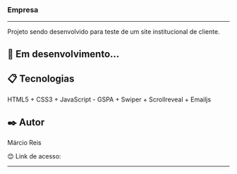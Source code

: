 ### Empresa

---

Projeto sendo desenvolvido para teste de um site institucional de cliente.

## 🚀 Em desenvolvimento...

## 📋 Tecnologias
HTML5 + CSS3 + JavaScript - GSPA + Swiper + Scrollreveal + Emailjs

## ✒️ Autor
Márcio Reis

😊 Link de acesso: 

---

